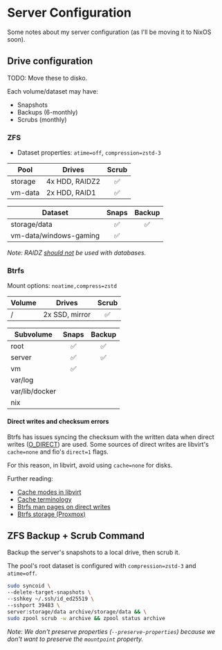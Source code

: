# Server Configuration

Some notes about my server configuration (as I'll be moving it to NixOS soon).

## Drive configuration

TODO: Move these to disko.

Each volume/dataset may have:

- Snapshots
- Backups (6-monthly)
- Scrubs (monthly)

### ZFS

- Dataset properties: `atime=off`, `compression=zstd-3`

| Pool    | Drives         | Scrub |
| ------- | -------------- | :---: |
| storage | 4x HDD, RAIDZ2 |  ✅   |
| vm-data | 2x HDD, RAID1  |  ✅   |

| Dataset                | Snaps | Backup |
| ---------------------- | :---: | :----: |
| storage/data           |  ✅   |   ✅   |
| vm-data/windows-gaming |  ✅   |        |

_Note: RAIDZ [should not][raidz-database] be used with databases._

### Btrfs

Mount options: `noatime,compress=zstd`

| Volume | Drives         | Scrub |
| ------ | -------------- | :---: |
| /      | 2x SSD, mirror |  ✅   |

| Subvolume      | Snaps | Backup |
| -------------- | :---: | :----: |
| root           |  ✅   |   ✅   |
| server         |  ✅   |   ✅   |
| vm             |  ✅   |        |
| var/log        |       |        |
| var/lib/docker |       |        |
| nix            |       |        |

#### Direct writes and checksum errors

Btrfs has issues syncing the checksum with the written data when direct writes ([O_DIRECT]) are used. Some sources of direct writes are libvirt's `cache=none` and fio's `direct=1` flags.

For this reason, in libvirt, avoid using `cache=none` for disks.

Further reading:

- [Cache modes in libvirt]
- [Cache terminology]
- [Btrfs man pages on direct writes][btrfs-checksum]
- [Btrfs storage (Proxmox)][proxmox-btrfs]

## ZFS Backup + Scrub Command

Backup the server's snapshots to a local drive, then scrub it.

The pool's root dataset is configured with `compression=zstd-3` and `atime=off`.

```sh
sudo syncoid \
--delete-target-snapshots \
--sshkey ~/.ssh/id_ed25519 \
--sshport 39483 \
server:storage/data archive/storage/data && \
sudo zpool scrub -w archive && zpool status archive
```

_Note: We don't preserve properties (`--preserve-properties`) because we don't want to preserve the `mountpoint` property._

[O_DIRECT]: https://man7.org/linux/man-pages/man2/open.2.html
[btrfs-checksum]: https://btrfs.readthedocs.io/en/latest/btrfs-man5.html#checksum-algorithms
[proxmox-btrfs]: https://pve.proxmox.com/wiki/Storage:_BTRFS
[raidz-database]: https://old.reddit.com/r/zfs/comments/shwtbm/deleted_by_user/hvda4wk/
[Cache modes in libvirt]: https://pve.proxmox.com/wiki/Performance_Tweaks#Disk_Cache
[Cache terminology]: https://forum.huawei.com/enterprise/intl/en/thread/differences-between-disk-cache-write-through-and-write-back/667215004455288832?blogId=667215004455288832
